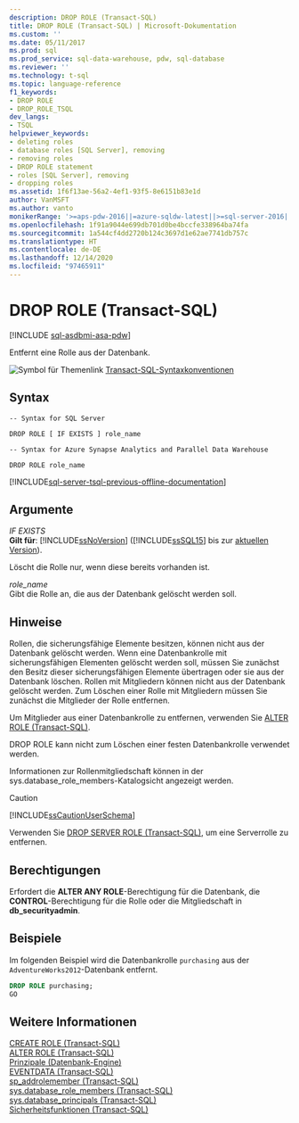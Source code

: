 ```yaml
---
description: DROP ROLE (Transact-SQL)
title: DROP ROLE (Transact-SQL) | Microsoft-Dokumentation
ms.custom: ''
ms.date: 05/11/2017
ms.prod: sql
ms.prod_service: sql-data-warehouse, pdw, sql-database
ms.reviewer: ''
ms.technology: t-sql
ms.topic: language-reference
f1_keywords:
- DROP ROLE
- DROP_ROLE_TSQL
dev_langs:
- TSQL
helpviewer_keywords:
- deleting roles
- database roles [SQL Server], removing
- removing roles
- DROP ROLE statement
- roles [SQL Server], removing
- dropping roles
ms.assetid: 1f6f13ae-56a2-4ef1-93f5-8e6151b83e1d
author: VanMSFT
ms.author: vanto
monikerRange: '>=aps-pdw-2016||=azure-sqldw-latest||>=sql-server-2016||>=sql-server-linux-2017||=azuresqldb-mi-current'
ms.openlocfilehash: 1f91a9044e699db701d0be4bccfe338964ba74fa
ms.sourcegitcommit: 1a544cf4dd2720b124c3697d1e62ae7741db757c
ms.translationtype: HT
ms.contentlocale: de-DE
ms.lasthandoff: 12/14/2020
ms.locfileid: "97465911"
---
```

# <a name="drop-role-transact-sql"></a>DROP ROLE (Transact-SQL)
[!INCLUDE [sql-asdbmi-asa-pdw](../../includes/applies-to-version/sql-asdbmi-asa-pdw.md)]

  Entfernt eine Rolle aus der Datenbank.  
  
 ![Symbol für Themenlink](../../database-engine/configure-windows/media/topic-link.gif "Symbol für Themenlink") [Transact-SQL-Syntaxkonventionen](../../t-sql/language-elements/transact-sql-syntax-conventions-transact-sql.md)  
  
## <a name="syntax"></a>Syntax  
  
```syntaxsql  
-- Syntax for SQL Server  
  
DROP ROLE [ IF EXISTS ] role_name  
```  
  

```syntaxsql  
-- Syntax for Azure Synapse Analytics and Parallel Data Warehouse  

DROP ROLE role_name  
```  
  
[!INCLUDE[sql-server-tsql-previous-offline-documentation](../../includes/sql-server-tsql-previous-offline-documentation.md)]

## <a name="arguments"></a>Argumente
 *IF EXISTS*  
 **Gilt für**: [!INCLUDE[ssNoVersion](../../includes/ssnoversion-md.md)] ([!INCLUDE[ssSQL15](../../includes/sssql15-md.md)] bis zur [aktuellen Version](https://go.microsoft.com/fwlink/p/?LinkId=299658)).  
  
 Löscht die Rolle nur, wenn diese bereits vorhanden ist.  
  
 *role_name*  
 Gibt die Rolle an, die aus der Datenbank gelöscht werden soll.  
  
## <a name="remarks"></a>Hinweise  
 Rollen, die sicherungsfähige Elemente besitzen, können nicht aus der Datenbank gelöscht werden. Wenn eine Datenbankrolle mit sicherungsfähigen Elementen gelöscht werden soll, müssen Sie zunächst den Besitz dieser sicherungsfähigen Elemente übertragen oder sie aus der Datenbank löschen. Rollen mit Mitgliedern können nicht aus der Datenbank gelöscht werden. Zum Löschen einer Rolle mit Mitgliedern müssen Sie zunächst die Mitglieder der Rolle entfernen.  
  
 Um Mitglieder aus einer Datenbankrolle zu entfernen, verwenden Sie [ALTER ROLE &#40;Transact-SQL&#41;](../../t-sql/statements/alter-role-transact-sql.md).  
  
 DROP ROLE kann nicht zum Löschen einer festen Datenbankrolle verwendet werden.  
  
 Informationen zur Rollenmitgliedschaft können in der sys.database_role_members-Katalogsicht angezeigt werden.  
  
> [!CAUTION]  
>  [!INCLUDE[ssCautionUserSchema](../../includes/sscautionuserschema-md.md)]  
  
 Verwenden Sie [DROP SERVER ROLE &#40;Transact-SQL&#41;](../../t-sql/statements/drop-server-role-transact-sql.md), um eine Serverrolle zu entfernen.  
  
## <a name="permissions"></a>Berechtigungen  
 Erfordert die **ALTER ANY ROLE**-Berechtigung für die Datenbank, die **CONTROL**-Berechtigung für die Rolle oder die Mitgliedschaft in **db_securityadmin**.  
  
## <a name="examples"></a>Beispiele  
 Im folgenden Beispiel wird die Datenbankrolle `purchasing` aus der `AdventureWorks2012`-Datenbank entfernt.  
  
```sql  
DROP ROLE purchasing;  
GO  
```  
  
  
## <a name="see-also"></a>Weitere Informationen  
 [CREATE ROLE &#40;Transact-SQL&#41;](../../t-sql/statements/create-role-transact-sql.md)   
 [ALTER ROLE &#40;Transact-SQL&#41;](../../t-sql/statements/alter-role-transact-sql.md)   
 [Prinzipale &#40;Datenbank-Engine&#41;](../../relational-databases/security/authentication-access/principals-database-engine.md)   
 [EVENTDATA &#40;Transact-SQL&#41;](../../t-sql/functions/eventdata-transact-sql.md)   
 [sp_addrolemember &#40;Transact-SQL&#41;](../../relational-databases/system-stored-procedures/sp-addrolemember-transact-sql.md)   
 [sys.database_role_members &#40;Transact-SQL&#41;](../../relational-databases/system-catalog-views/sys-database-role-members-transact-sql.md)   
 [sys.database_principals &#40;Transact-SQL&#41;](../../relational-databases/system-catalog-views/sys-database-principals-transact-sql.md)   
 [Sicherheitsfunktionen &#40;Transact-SQL&#41;](../../t-sql/functions/security-functions-transact-sql.md)  
  
  


